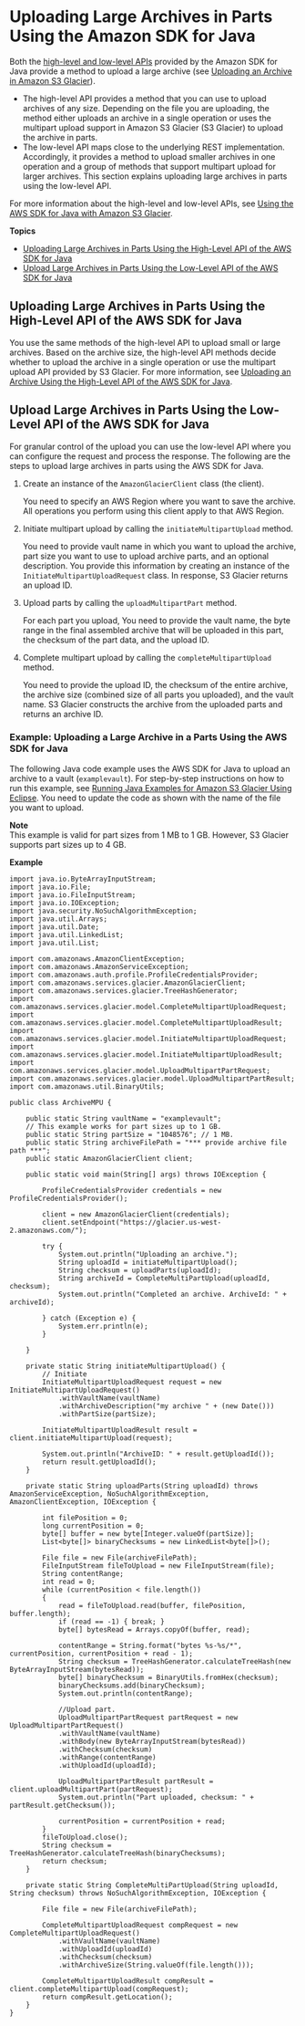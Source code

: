 # Uploading Large Archives in Parts Using the Amazon SDK for Java<a name="uploading-an-archive-mpu-using-java"></a>

Both the [high\-level and low\-level APIs](using-aws-sdk.md) provided by the Amazon SDK for Java provide a method to upload a large archive \(see [Uploading an Archive in Amazon S3 Glacier](uploading-an-archive.md)\)\. 

 
+ The high\-level API provides a method that you can use to upload archives of any size\. Depending on the file you are uploading, the method either uploads an archive in a single operation or uses the multipart upload support in Amazon S3 Glacier \(S3 Glacier\) to upload the archive in parts\.
+ The low\-level API maps close to the underlying REST implementation\. Accordingly, it provides a method to upload smaller archives in one operation and a group of methods that support multipart upload for larger archives\. This section explains uploading large archives in parts using the low\-level API\.

For more information about the high\-level and low\-level APIs, see [Using the AWS SDK for Java with Amazon S3 Glacier](using-aws-sdk-for-java.md)\.

**Topics**
+ [Uploading Large Archives in Parts Using the High\-Level API of the AWS SDK for Java](#uploading-an-archive-in-parts-highlevel-using-java)
+ [Upload Large Archives in Parts Using the Low\-Level API of the AWS SDK for Java](#uploading-an-archive-mpu-using-java-lowlevel)

## Uploading Large Archives in Parts Using the High\-Level API of the AWS SDK for Java<a name="uploading-an-archive-in-parts-highlevel-using-java"></a>

You use the same methods of the high\-level API to upload small or large archives\. Based on the archive size, the high\-level API methods decide whether to upload the archive in a single operation or use the multipart upload API provided by S3 Glacier\. For more information, see [Uploading an Archive Using the High\-Level API of the AWS SDK for Java](uploading-an-archive-single-op-using-java.md#uploading-an-archive-single-op-high-level-using-java)\.

## Upload Large Archives in Parts Using the Low\-Level API of the AWS SDK for Java<a name="uploading-an-archive-mpu-using-java-lowlevel"></a>

For granular control of the upload you can use the low\-level API where you can configure the request and process the response\. The following are the steps to upload large archives in parts using the AWS SDK for Java\.

 

1. Create an instance of the `AmazonGlacierClient` class \(the client\)\. 

   You need to specify an AWS Region where you want to save the archive\. All operations you perform using this client apply to that AWS Region\. 

1. Initiate multipart upload by calling the `initiateMultipartUpload` method\.

   You need to provide vault name in which you want to upload the archive, part size you want to use to upload archive parts, and an optional description\. You provide this information by creating an instance of the `InitiateMultipartUploadRequest` class\. In response, S3 Glacier returns an upload ID\.

1. Upload parts by calling the `uploadMultipartPart` method\. 

   For each part you upload, You need to provide the vault name, the byte range in the final assembled archive that will be uploaded in this part, the checksum of the part data, and the upload ID\. 

1. Complete multipart upload by calling the `completeMultipartUpload` method\.

   You need to provide the upload ID, the checksum of the entire archive, the archive size \(combined size of all parts you uploaded\), and the vault name\. S3 Glacier constructs the archive from the uploaded parts and returns an archive ID\.

### Example: Uploading a Large Archive in a Parts Using the AWS SDK for Java<a name="upload-archive-mpu-java-example"></a>

The following Java code example uses the AWS SDK for Java to upload an archive to a vault \(`examplevault`\)\. For step\-by\-step instructions on how to run this example, see [Running Java Examples for Amazon S3 Glacier Using Eclipse](using-aws-sdk-for-java.md#setting-up-and-testing-sdk-java)\. You need to update the code as shown with the name of the file you want to upload\.

 

**Note**  
This example is valid for part sizes from 1 MB to 1 GB\. However, S3 Glacier supports part sizes up to 4 GB\. 

**Example**  

```
import java.io.ByteArrayInputStream;
import java.io.File;
import java.io.FileInputStream;
import java.io.IOException;
import java.security.NoSuchAlgorithmException;
import java.util.Arrays;
import java.util.Date;
import java.util.LinkedList;
import java.util.List;

import com.amazonaws.AmazonClientException;
import com.amazonaws.AmazonServiceException;
import com.amazonaws.auth.profile.ProfileCredentialsProvider;
import com.amazonaws.services.glacier.AmazonGlacierClient;
import com.amazonaws.services.glacier.TreeHashGenerator;
import com.amazonaws.services.glacier.model.CompleteMultipartUploadRequest;
import com.amazonaws.services.glacier.model.CompleteMultipartUploadResult;
import com.amazonaws.services.glacier.model.InitiateMultipartUploadRequest;
import com.amazonaws.services.glacier.model.InitiateMultipartUploadResult;
import com.amazonaws.services.glacier.model.UploadMultipartPartRequest;
import com.amazonaws.services.glacier.model.UploadMultipartPartResult;
import com.amazonaws.util.BinaryUtils;

public class ArchiveMPU {

    public static String vaultName = "examplevault";
    // This example works for part sizes up to 1 GB.
    public static String partSize = "1048576"; // 1 MB.
    public static String archiveFilePath = "*** provide archive file path ***";
    public static AmazonGlacierClient client;
    
    public static void main(String[] args) throws IOException {

    	ProfileCredentialsProvider credentials = new ProfileCredentialsProvider();

        client = new AmazonGlacierClient(credentials);
        client.setEndpoint("https://glacier.us-west-2.amazonaws.com/");

        try {
            System.out.println("Uploading an archive.");
            String uploadId = initiateMultipartUpload();
            String checksum = uploadParts(uploadId);
            String archiveId = CompleteMultiPartUpload(uploadId, checksum);
            System.out.println("Completed an archive. ArchiveId: " + archiveId);
            
        } catch (Exception e) {
            System.err.println(e);
        }

    }
    
    private static String initiateMultipartUpload() {
        // Initiate
        InitiateMultipartUploadRequest request = new InitiateMultipartUploadRequest()
            .withVaultName(vaultName)
            .withArchiveDescription("my archive " + (new Date()))
            .withPartSize(partSize);            
        
        InitiateMultipartUploadResult result = client.initiateMultipartUpload(request);
        
        System.out.println("ArchiveID: " + result.getUploadId());
        return result.getUploadId();
    }

    private static String uploadParts(String uploadId) throws AmazonServiceException, NoSuchAlgorithmException, AmazonClientException, IOException {

        int filePosition = 0;
        long currentPosition = 0;
        byte[] buffer = new byte[Integer.valueOf(partSize)];
        List<byte[]> binaryChecksums = new LinkedList<byte[]>();
        
        File file = new File(archiveFilePath);
        FileInputStream fileToUpload = new FileInputStream(file);
        String contentRange;
        int read = 0;
        while (currentPosition < file.length())
        {
            read = fileToUpload.read(buffer, filePosition, buffer.length);
            if (read == -1) { break; }
            byte[] bytesRead = Arrays.copyOf(buffer, read);

            contentRange = String.format("bytes %s-%s/*", currentPosition, currentPosition + read - 1);
            String checksum = TreeHashGenerator.calculateTreeHash(new ByteArrayInputStream(bytesRead));
            byte[] binaryChecksum = BinaryUtils.fromHex(checksum);
            binaryChecksums.add(binaryChecksum);
            System.out.println(contentRange);
                        
            //Upload part.
            UploadMultipartPartRequest partRequest = new UploadMultipartPartRequest()
            .withVaultName(vaultName)
            .withBody(new ByteArrayInputStream(bytesRead))
            .withChecksum(checksum)
            .withRange(contentRange)
            .withUploadId(uploadId);               
        
            UploadMultipartPartResult partResult = client.uploadMultipartPart(partRequest);
            System.out.println("Part uploaded, checksum: " + partResult.getChecksum());
            
            currentPosition = currentPosition + read;
        }
        fileToUpload.close();
        String checksum = TreeHashGenerator.calculateTreeHash(binaryChecksums);
        return checksum;
    }

    private static String CompleteMultiPartUpload(String uploadId, String checksum) throws NoSuchAlgorithmException, IOException {
        
        File file = new File(archiveFilePath);

        CompleteMultipartUploadRequest compRequest = new CompleteMultipartUploadRequest()
            .withVaultName(vaultName)
            .withUploadId(uploadId)
            .withChecksum(checksum)
            .withArchiveSize(String.valueOf(file.length()));
        
        CompleteMultipartUploadResult compResult = client.completeMultipartUpload(compRequest);
        return compResult.getLocation();
    }
}
```